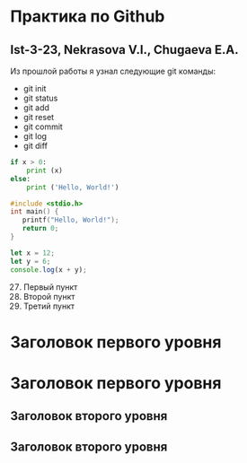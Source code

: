 # Практика по Github
## Ist-3-23, Nekrasova V.I., Chugaeva E.A.
Из прошлой работы я узнал следующие git команды: 
* git init
* git status
* git add
* git reset
* git commit
* git log
* git diff

```python
if x > 0:
	print (x)
else:
	print ('Hello, World!')
```

```c
#include <stdio.h>
int main() {
   printf("Hello, World!");
   return 0;
}
```

```javascript
let x = 12;
let y = 6;
console.log(x + y);
```

27. Первый пункт
27. Второй пункт
27. Третий пункт

Заголовок первого уровня
=
Заголовок первого уровня
=========
Заголовок второго уровня
-
Заголовок второго уровня
----------